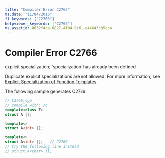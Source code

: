 ```yaml
---
title: "Compiler Error C2766"
ms.date: "11/04/2016"
f1_keywords: ["C2766"]
helpviewer_keywords: ["C2766"]
ms.assetid: 8032f4ca-6827-4f04-9c61-c44643c85cc4
---
```

# Compiler Error C2766

explicit specialization; 'specialization' has already been defined

Duplicate explicit specializations are not allowed. For more information, see [Explicit Specialization of Function Templates](../../cpp/explicit-specialization-of-function-templates.md).

The following sample generates C2766:

```cpp
// C2766.cpp
// compile with: /c
template<class T>
struct A {};

template<>
struct A<int> {};

template<>
struct A<int> {};   // C2766
// try the following line instead
// struct A<char> {};
```
